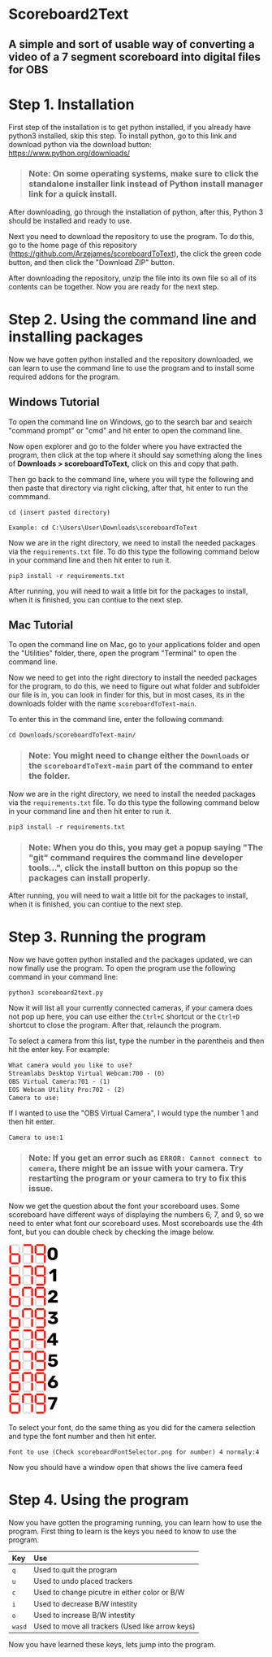 # Scoreboard2Text

## A simple and sort of usable way of converting a video of a 7 segment scoreboard into digital files for OBS

# Step 1. Installation

First step of the installation is to get python installed, if you already have python3 installed, skip this step.
To install python, go to this link and download python via the download button: https://www.python.org/downloads/

> ### Note: On some operating systems, make sure to click the standalone installer link instead of Python install manager link for a quick install.

After downloading, go through the installation of python, after this, Python 3 should be installed and ready to use.

Next you need to download the repository to use the program. To do this, go to the home page of this repository (https://github.com/Arzejames/scoreboardToText), the click the green code button, and then click the "Download ZIP" button.

After downloading the repository, unzip the file into its own file so all of its contents can be together. Now you are ready for the next step.

# Step 2. Using the command line and installing packages

Now we have gotten python installed and the repository downloaded, we can learn to use the command line to use the program and to install some required addons for the program.

## Windows Tutorial

To open the command line on Windows, go to the search bar and search "command prompt" or "cmd" and hit enter to open the command line.

Now open explorer and go to the folder where you have extracted the program, then click at the top where it should say something along the lines of **Downloads > scoreboardToText,** click on this and copy that path.

Then go back to the command line, where you will type the following and then paste that directory via right clicking, after that, hit enter to run the commmand.

```
cd (insert pasted directory)
```

```
Example: cd C:\Users\User\Downloads\scoreboardToText
```

Now we are in the right directory, we need to install the needed packages via the `requirements.txt` file. To do this type the following command below in your command line and then hit enter to run it.

```
pip3 install -r requirements.txt
```

After running, you will need to wait a little bit for the packages to install, when it is finished, you can contiue to the next step.

## Mac Tutorial

To open the command line on Mac, go to your applications folder and open the "Utilities" folder, there, open the program "Terminal" to open the command line.

Now we need to get into the right directory to install the needed packages for the program, to do this, we need to figure out what folder and subfolder our file is in, you can look in finder for this, but in most cases, its in the downloads folder with the name `scoreboardToText-main`.

To enter this in the command line, enter the following command:

```
cd Downloads/scoreboardToText-main/
```

> ### Note: You might need to change either the `Downloads` or the `scoreboardToText-main` part of the command to enter the folder.

Now we are in the right directory, we need to install the needed packages via the `requirements.txt` file. To do this type the following command below in your command line and then hit enter to run it.

```
pip3 install -r requirements.txt
```

> ### Note: When you do this, you may get a popup saying "The "git" command requires the command line developer tools...", click the install button on this popup so the packages can install properly.

After running, you will need to wait a little bit for the packages to install, when it is finished, you can contiue to the next step.

# Step 3. Running the program

Now we have gotten python installed and the packages updated, we can now finally use the program. To open the program use the following command in your command line:

```
python3 scoreboard2text.py
```

Now it will list all your currently connected cameras, if your camera does not pop up here, you can use either the `Ctrl+C` shortcut or the `Ctrl+D` shortcut to close the program. After that, relaunch the program.

To select a camera from this list, type the number in the parentheis and then hit the enter key. For example:

```
What camera would you like to use?
Streamlabs Desktop Virtual Webcam:700 - (0)
OBS Virtual Camera:701 - (1)
EOS Webcam Utility Pro:702 - (2)
Camera to use:
```

If I wanted to use the "OBS Virtual Camera", I would type the number 1 and then hit enter.

```
Camera to use:1
```

> ### Note: If you get an error such as `ERROR: Cannot connect to camera`, there might be an issue with your camera. Try restarting the program or your camera to try to fix this issue.

Now we get the question about the font your scoreboard uses. Some scoreboard have different ways of displaying the numbers 6, 7, and 9, so we need to enter what font our scoreboard uses. Most scoreboards use the 4th font, but you can double check by checking the image below.

![scoreboardFontSelector.png](imgs/scoreboardFontSelector.png)

To select your font, do the same thing as you did for the camera selection and type the font number and then hit enter.

```
Font to use (Check scoreboardFontSelector.png for number) 4 normaly:4
```

Now you should have a window open that shows the live camera feed

# Step 4. Using the program

Now you have gotten the programing running, you can learn how to use the program. First thing to learn is the keys you need to know to use the program.

| Key    | Use                                              |
| :----- | :----------------------------------------------- |
| `q`    | Used to quit the program                         |
| `u`    | Used to undo placed trackers                     |
| `c`    | Used to change picutre in either color or B/W    |
| `i`    | Used to decrease B/W intestity                   |
| `o`    | Used to increase B/W intestity                   |
| `wasd` | Used to move all trackers (Used like arrow keys) |

Now you have learned these keys, lets jump into the program.
